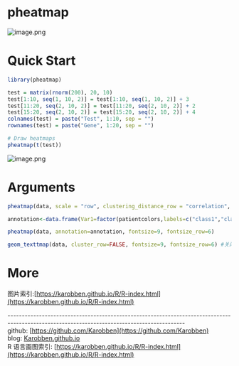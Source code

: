 # pheatmap

![image.png](https://cdn.nlark.com/yuque/0/2020/png/691897/1579753913996-d4eb64fe-3bcd-464f-abb5-4cbd0cc72c99.png#align=left&display=inline&height=293&name=image.png&originHeight=293&originWidth=669&size=24519&status=done&style=none&width=669)
<a name="KbDPP"></a>
# Quick Start

```r
library(pheatmap)

test = matrix(rnorm(200), 20, 10)
test[1:10, seq(1, 10, 2)] = test[1:10, seq(1, 10, 2)] + 3
test[11:20, seq(2, 10, 2)] = test[11:20, seq(2, 10, 2)] + 2
test[15:20, seq(2, 10, 2)] = test[15:20, seq(2, 10, 2)] + 4
colnames(test) = paste("Test", 1:10, sep = "")
rownames(test) = paste("Gene", 1:20, sep = "")

# Draw heatmaps
pheatmap(t(test))
```
![image.png](https://cdn.nlark.com/yuque/0/2020/png/691897/1579958638022-54f7fd13-ff7d-4a6b-a094-6d75603ed5a9.png#align=left&display=inline&height=560&name=image.png&originHeight=560&originWidth=400&size=28982&status=done&style=none&width=400)


<a name="nU3ns"></a>
# Arguments
```r
pheatmap(data, scale = "row", clustering_distance_row = "correlation", fontsize=9, fontsize_row=6) #改变排序算法

annotation<-data.frame(Var1=factor(patientcolors,labels=c("class1","class2")),Var2=groups)

pheatmap(data, annotation=annotation, fontsize=9, fontsize_row=6)

geom_texttmap(data, cluster_row=FALSE, fontsize=9, fontsize_row=6) #关闭按行排序(aes(label = B, vjust = 1.1, hjust = -0.5, angle = 45), show_guide = FALSE)
```


<a name="FG8Ad"></a>
# More
图片索引:[https://karobben.github.io/R/R-index.html](https://karobben.github.io/R/R-index.html)





--------------------------------------------------------------------------------------------------------------------------------------------<br />github: [https://github.com/Karobben](https://github.com/Karobben)<br />blog: [Karobben.github.io](http://Karobben.github.io)<br />R 语言画图索引: [https://karobben.github.io/R/R-index.html](https://karobben.github.io/R/R-index.html)
